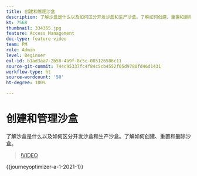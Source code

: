 ```yaml
---
title: 创建和管理沙盒
description: 了解沙盒是什么以及如何区分开发沙盒和生产沙盒。了解如何创建、重置和删除沙盒。
kt: 7568
thumbnail: 334355.jpg
feature: Access Management
doc-type: feature video
team: PM
role: Admin
level: Beginner
exl-id: b1ad3aa7-2b58-4a9f-8c5c-085126586c11
source-git-commit: 744c95337fc4f84c5cb4552f05d9780fd46d1431
workflow-type: ht
source-wordcount: '50'
ht-degree: 100%

---
```


# 创建和管理沙盒

了解沙盒是什么以及如何区分开发沙盒和生产沙盒。了解如何创建、重置和删除沙盒。

>[!VIDEO](https://video.tv.adobe.com/v/334355?quality=12&learn=on)

{{journeyoptimizer-a-1-2021-1}}
